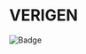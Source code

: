 # VERIGEN

![Badge](https://img.shields.io/badge/%F0%9F%94%A8%20work%20in%20progress%20%F0%9F%94%A8-WIP-brightgreen)
